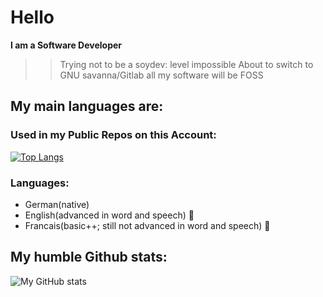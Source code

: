 # Hello 

**I am a Software Developer**
>> Trying not to be a soydev: level impossible
>> About to switch to GNU savanna/Gitlab
>> all my software will be FOSS
## My main languages are:
### Used in my Public Repos on this Account:

[![Top Langs](https://github-readme-stats.vercel.app/api/top-langs/?username=666hwll)](https://github.com/anuraghazra/github-readme-stats)

### Languages:
- German(native) 
- English(advanced in word and speech) 🏴󠁧󠁢󠁥󠁮󠁧󠁿
- Francais(basic++; still not advanced in word and speech) 🥖
## My humble Github stats:
![My GitHub stats](https://github-readme-stats.vercel.app/api?username=666hwll)


